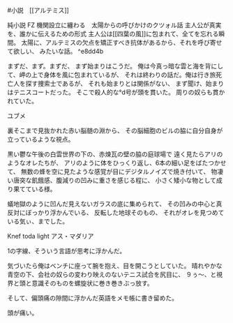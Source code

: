 #小説　[[アルテミス]]

純小説 FZ 機関設立に纏わる　太陽からの呼びかけのクツォル話
主人公が真実を、誰かに伝えるための形式
主人公は[[四葉の風]]に包まれて、全てを忘れる瞬間。
太陽に、アルテミスの欠点を矯正すべき抗体があるから、それを呼び寄せて欲しい、
みたいな話。 ^e8dd4b

まずだ、まず。まずだ、
まず始まりはこうだ。
俺は今真っ暗な雲と海を背にして、岬の上で身体を風に包まれているが、
それは終わりの話だ。俺は行き旅死亡人を探す捜索士であるが、
それも始まりとは関係がない、
まず聞け、始まりはテニスコートだった。
そこで殺人的な°d号が頭を貫いた。
周りの奴らも貫かれていた。

ユブメ

裏そこまで見抜かれた赤い脳髄の淵から、
その脳細胞のビルの脇に自分自身が立っているような視点。

黒い鬱な午後の白雲世界の下の、赤煉瓦の壁の脇の庭球場で
遠く見たらアリのようなオレたちが、
アリのように体をひっくり返し、6本の細い足をばたつかせて、
無数の蜂を空に見たような感覚が目にデジタルノイズで焼き付いて、
物凄い唐突な飢餓感、腹減りの凹みに重さを感じる程に、
小さく矮小な物として成り果てている様。

蟻地獄のように凹んだ見えないガラスの底に集められて、
その凹みの中心と真反対にぼっかり浮かんでいる、
反転した地球そのもの、
それがオレを見つめている気ぃ、までした。

Knef toda light 
アス・マダリア


1の字線、そういう言語が思考に浮かんだ。

気づいたら俺はベンチに座って腕を抱え、目を開こうとしていた。
晴れやかな青空の下、会社の奴らの変わり映えのないテニス試合を尻目に、
９ぅ〜、と視界と頭と意識そのものを螺旋状に巻き巻きぶっ放す。

そして、偏頭痛の隙間に浮かんだ英語をメモ帳に書き留めた。

頭が痛い。
